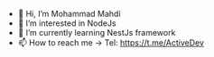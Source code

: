 - 👋 Hi, I’m Mohammad Mahdi
- 👀 I’m interested in NodeJs
- 🌱 I’m currently learning NestJs framework
- 📫 How to reach me -> Tel: https://t.me/ActiveDev

<!---
ActiveDev1/ActiveDev1 is a ✨ special ✨ repository because its `README.md` (this file) appears on your GitHub profile.
You can click the Preview link to take a look at your changes.
--->
